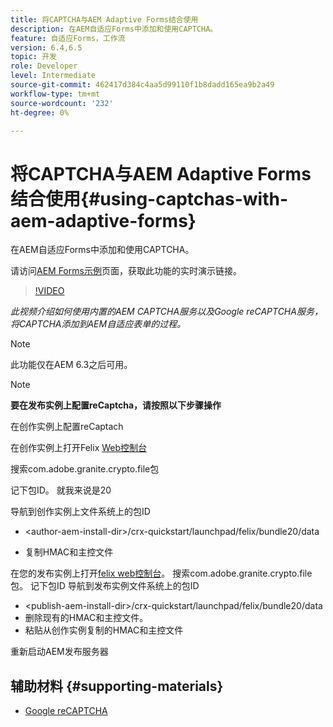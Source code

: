 ```yaml
---
title: 将CAPTCHA与AEM Adaptive Forms结合使用
description: 在AEM自适应Forms中添加和使用CAPTCHA。
feature: 自适应Forms，工作流
version: 6.4,6.5
topic: 开发
role: Developer
level: Intermediate
source-git-commit: 462417d384c4aa5d99110f1b8dadd165ea9b2a49
workflow-type: tm+mt
source-wordcount: '232'
ht-degree: 0%

---
```



# 将CAPTCHA与AEM Adaptive Forms结合使用{#using-captchas-with-aem-adaptive-forms}

在AEM自适应Forms中添加和使用CAPTCHA。

请访问[AEM Forms示例](https://forms.enablementadobe.com/content/samples/samples.html?query=0#collapse1)页面，获取此功能的实时演示链接。

>[!VIDEO](https://video.tv.adobe.com/v/18336/?quality=9&learn=on)

*此视频介绍如何使用内置的AEM CAPTCHA服务以及Google reCAPTCHA服务，将CAPTCHA添加到AEM自适应表单的过程。*

>[!NOTE]
>
>此功能仅在AEM 6.3之后可用。

>[!NOTE]
>
>**要在发布实例上配置reCaptcha，请按照以下步骤操作**
>
>在创作实例上配置reCaptach
>
>在创作实例上打开Felix [Web控制台](http://localhost:4502/system/console/bundles)
>
>搜索com.adobe.granite.crypto.file包
>
>记下包ID。 就我来说是20
>
>导航到创作实例上文件系统上的包ID
>
>* &lt;author-aem-install-dir>/crx-quickstart/launchpad/felix/bundle20/data
* 复制HMAC和主控文件

在您的发布实例上打开[felix web控制台](http://localhost:4502/system/console/bundles)。 搜索com.adobe.granite.crypto.file包。 记下包ID
导航到发布实例文件系统上的包ID
* &lt;publish-aem-install-dir>/crx-quickstart/launchpad/felix/bundle20/data
* 删除现有的HMAC和主控文件。
* 粘贴从创作实例复制的HMAC和主控文件

重新启动AEM发布服务器

## 辅助材料 {#supporting-materials}

* [Google reCAPTCHA](https://www.google.com/recaptcha)

